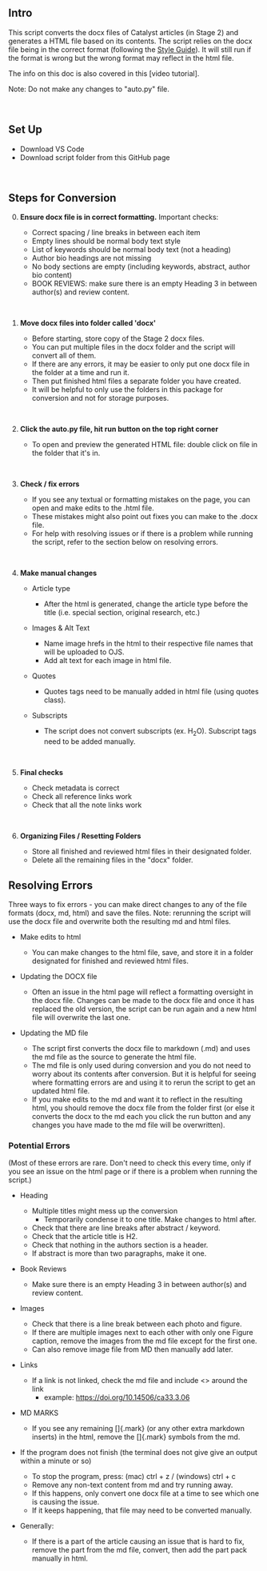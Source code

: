 ## Intro

This script converts the docx files of Catalyst articles (in Stage 2) and generates a HTML file based on its contents. 
The script relies on the docx file being in the correct format (following the [Style Guide](https://docs.google.com/document/d/1KhPUAjPnpE2R6YC5VAZp8plm3v8bGDySnvoFNvnZumE/edit)). It will still run if the format is wrong but the wrong format may reflect in the html file.

The info on this doc is also covered in this [video tutorial]. 

Note: Do not make any changes to "auto.py" file.

<p>&nbsp;</p>

## Set Up

- Download VS Code
- Download script folder from this GitHub page
<p>&nbsp;</p>

## Steps for Conversion

0. **Ensure docx file is in correct formatting.**
    Important checks:
    - Correct spacing / line breaks in between each item
    - Empty lines should be normal body text style
    - List of keywords should be normal body text (not a heading)
    - Author bio headings are not missing
    - No body sections are empty (including keywords, abstract, author bio content)
    - BOOK REVIEWS: make sure there is an empty Heading 3 in between author(s) and review content.
    <p>&nbsp;</p>

1. **Move docx files into folder called 'docx'**
    - Before starting, store copy of the Stage 2 docx files.
    - You can put multiple files in the docx folder and the script will convert all of them.
    - If there are any errors, it may be easier to only put one docx file in the folder at a time and run it.
    - Then put finished html files a separate folder you have created.
    - It will be helpful to only use the folders in this package for conversion and not for storage purposes.
    <p>&nbsp;</p>

2. **Click the auto.py file, hit run button on the top right corner**
    - To open and preview the generated HTML file: double click on file in the folder that it's in.
    <p>&nbsp;</p>

3. **Check / fix errors**
    - If you see any textual or formatting mistakes on the page, you can open and make edits to the .html file.
    - These mistakes might also point out fixes you can make to the .docx file.
    - For help with resolving issues or if there is a problem while running the script, refer to the section below on resolving errors.
    <p>&nbsp;</p>

4. **Make manual changes**
    - Article type
        - After the html is generated, change the article type before the title (i.e. special section, original research, etc.)

    - Images & Alt Text
        - Name image hrefs in the html to their respective file names that will be uploaded to OJS.
        - Add alt text for each image in html file.

    - Quotes
        - Quotes tags need to be manually added in html file (using quotes class).


    - Subscripts
        - The script does not convert subscripts (ex. H<sub>2</sub>O). Subscript tags need to be added manually.

        <p>&nbsp;</p>

5. **Final checks**
    - Check metadata is correct
    - Check all reference links work
    - Check that all the note links work 

    <p>&nbsp;</p>

6. **Organizing Files / Resetting Folders**
    - Store all finished and reviewed html files in their designated folder.
    - Delete all the remaining files in the "docx" folder.

## Resolving Errors

Three ways to fix errors - you can make direct changes to any of the file formats (docx, md, html) and save the files. Note: rerunning the script will use the docx file and overwrite both the resulting md and html files. 

- Make edits to html
    - You can make changes to the html file, save, and store it in a folder designated for finished and reviewed html files.  

- Updating the DOCX file 
    - Often an issue in the html page will reflect a formatting oversight in the docx file. Changes can be made to the docx file and once it has replaced the old version, the script can be run again and a new html file will overwrite the last one. 

- Updating the MD file
    - The script first converts the docx file to markdown (.md) and uses the md file as the source to generate the html file.
    - The md file is only used during conversion and you do not need to worry about its contents after conversion. But it is helpful for seeing where formatting errors are and using it to rerun the script to get an updated html file. 
    - If you make edits to the md and want it to reflect in the resulting html, you should remove the docx file from the folder first (or else it converts the docx to the md each you click the run button and any changes you have made to the md file will be overwritten).

### Potential Errors
(Most of these errors are rare. Don't need to check this every time, only if you see an issue on the html page or if there is a problem when running the script.)

- Heading 
    - Multiple titles might mess up the conversion
        - Temporarily condense it to one title. Make changes to html after. 
    - Check that there are line breaks after abstract / keyword.
    - Check that the article title is H2.
    - Check that nothing in the authors section is a header.
    - If abstract is more than two paragraphs, make it one.

- Book Reviews
    - Make sure there is an empty Heading 3 in between author(s) and review content.

- Images
    - Check that there is a line break between each photo and figure.
    - If there are multiple images next to each other with only one Figure caption, remove the images from the md file except for the first one.
    - Can also remove image file from MD then manually add later.

- Links
    - If a link is not linked, check the md file and include <> around the link
        - example: <https://doi.org/10.14506/ca33.3.06>

- MD MARKS
    -  If you see any remaining []{.mark} (or any other extra markdown inserts) in the html, remove the []{.mark} symbols from the md.

- If the program does not finish (the terminal does not give give an output within a minute or so)
    - To stop the program, press: (mac) ctrl + z / (windows) ctrl + c
    - Remove any non-text content from md and try running away.
    - If this happens, only convert one docx file at a time to see which one is causing the issue.
    - If it keeps happening, that file may need to be converted manually. 

- Generally:
    - If there is a part of the article causing an issue that is hard to fix, remove the part from the md file, convert, then add the part pack manually in html.

<p>&nbsp;</p>
